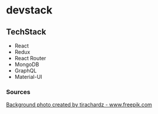 # devstack

## TechStack

- React
- Redux
- React Router
- MongoDB
- GraphQL
- Material-UI

### Sources
<a href='https://www.freepik.com/photos/background'>Background photo created by tirachardz - www.freepik.com</a>